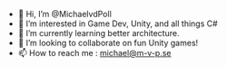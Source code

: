 - 👋 Hi, I’m @MichaelvdPoll
- 👀 I’m interested in Game Dev, Unity, and all things C#
- 🌱 I’m currently learning better architecture.
- 💞️ I’m looking to collaborate on fun Unity games!
- 📫 How to reach me : michael@m-v-p.se

<!---
MichaelvdPoll/MichaelvdPoll is a ✨ special ✨ repository because its `README.md` (this file) appears on your GitHub profile.
You can click the Preview link to take a look at your changes.
--->
